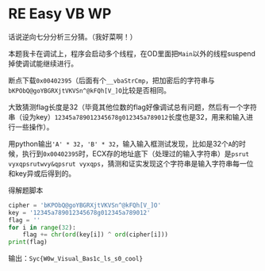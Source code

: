 # RE Easy VB WP

话说逆向七分分析三分猜。（我好菜啊！）

本题我卡在调试上，程序会启动多个线程，在OD里面把`Main`以外的线程suspend掉使调试能继续进行。

断点下载`0x00402395`（后面有个`__vbaStrCmp`，把加密后的字符串与`bKPObQ@goYBGRXjtVKVSn^@kFQh[V_]O`比较是否相同。

大致猜测flag长度是32（毕竟其他位数的flag好像调试总有问题，然后有一个字符串（设为key）`12345a789012345678g012345a789012`长度也是32，用来和输入进行一些操作）。

用python输出`'A' * 32`，`'B' * 32`，输入输入框测试发现，比如是32个`A`的时候，执行到`0x00402395`时，ECX存的地址底下（处理过的输入字符串）是`psrut vyxqpsrutwvy&qpsrut vyxqps`，猜测和证实发现这个字符串是输入字符串每一位和key异或后得到的。

得解题脚本

```python
cipher = 'bKPObQ@goYBGRXjtVKVSn^@kFQh[V_]O'
key = '12345a789012345678g012345a789012'
flag = ''
for i in range(32):
    flag += chr(ord(key[i]) ^ ord(cipher[i]))
print(flag)
```

输出：`Syc{W0w_Visual_Bas1c_ls_s0_cool}`

